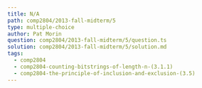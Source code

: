 ```yaml
---
title: N/A
path: comp2804/2013-fall-midterm/5
type: multiple-choice
author: Pat Morin
question: comp2804/2013-fall-midterm/5/question.ts
solution: comp2804/2013-fall-midterm/5/solution.md
tags:
  - comp2804
  - comp2804-counting-bitstrings-of-length-n-(3.1.1)
  - comp2804-the-principle-of-inclusion-and-exclusion-(3.5)
---
```

